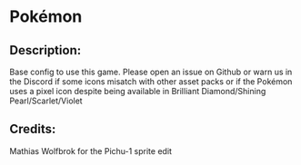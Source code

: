 # Pokémon

## Description: 

Base config to use this game.
Please open an issue on Github or warn us in the Discord if some icons misatch with other asset packs or if the Pokémon uses a pixel icon despite being available in Brilliant Diamond/Shining Pearl/Scarlet/Violet

## Credits: 

Mathias Wolfbrok for the Pichu-1 sprite edit

